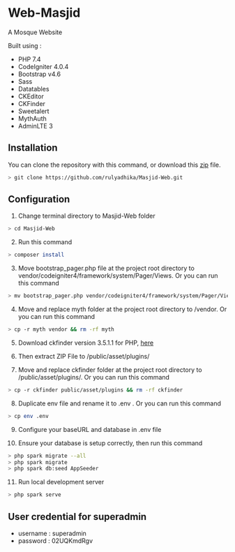 # Web-Masjid
A Mosque Website

Built using :
* PHP 7.4
* CodeIgniter 4.0.4
* Bootstrap v4.6
* Sass
* Datatables
* CKEditor
* CKFinder
* Sweetalert
* MythAuth
* AdminLTE 3


## Installation

You can clone the repository with this command, or download this [zip](https://github.com/rulyadhika/Masjid-Web/archive/main.zip) file.

```bash
> git clone https://github.com/rulyadhika/Masjid-Web.git
```

## Configuration
1. Change terminal directory to Masjid-Web folder
```bash
> cd Masjid-Web
```

2. Run this command
```bash
> composer install
```

3. Move bootstrap_pager.php file at the project root directory to vendor/codeigniter4/framework/system/Pager/Views. Or you can run this command
```bash
> mv bootstrap_pager.php vendor/codeigniter4/framework/system/Pager/Views
```

4. Move and replace myth folder at the project root directory to /vendor. Or you can run this command
```bash
> cp -r myth vendor && rm -rf myth
```

5. Download ckfinder version 3.5.1.1 for PHP, [here](https://ckeditor.com/ckfinder/download/)

6. Then extract ZIP File to /public/asset/plugins/

7. Move and replace ckfinder folder at the project root directory to /public/asset/plugins/. Or you can run this command
```bash
> cp -r ckfinder public/asset/plugins && rm -rf ckfinder
```

8. Duplicate env file and rename it to .env . Or you can run this command
```bash
> cp env .env
```

9. Configure your baseURL and database in .env file

10. Ensure your database is setup correctly, then run this command
```bash
> php spark migrate --all
> php spark migrate
> php spark db:seed AppSeeder
```

11. Run local development server
```bash
> php spark serve
```

## User credential for superadmin
* username : superadmin
* password : 02UQKmdRgv
